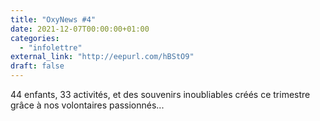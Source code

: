 ```yaml
---
title: "OxyNews #4"
date: 2021-12-07T00:00:00+01:00
categories: 
  - "infolettre"
external_link: "http://eepurl.com/hBStO9"
draft: false
---
```

44 enfants, 33 activités, et des souvenirs inoubliables créés ce trimestre grâce à nos volontaires passionnés...
